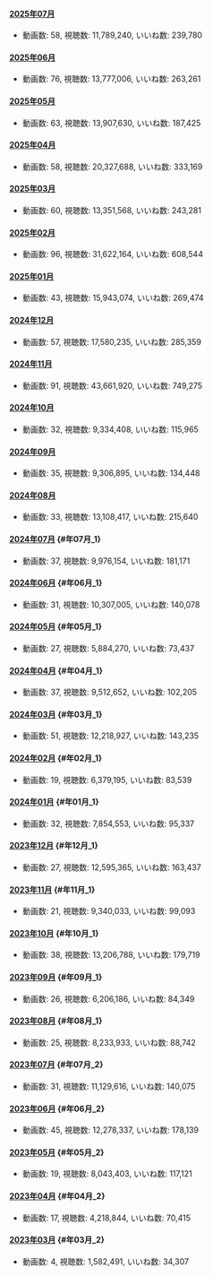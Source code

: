 #### [2025年07月](videos/202507 "wikilink")

-   動画数: 58, 視聴数: 11,789,240, いいね数: 239,780

#### [2025年06月](videos/202506 "wikilink")

-   動画数: 76, 視聴数: 13,777,006, いいね数: 263,261

#### [2025年05月](videos/202505 "wikilink")

-   動画数: 63, 視聴数: 13,907,630, いいね数: 187,425

#### [2025年04月](videos/202504 "wikilink")

-   動画数: 58, 視聴数: 20,327,688, いいね数: 333,169

#### [2025年03月](videos/202503 "wikilink")

-   動画数: 60, 視聴数: 13,351,568, いいね数: 243,281

#### [2025年02月](videos/202502 "wikilink")

-   動画数: 96, 視聴数: 31,622,164, いいね数: 608,544

#### [2025年01月](videos/202501 "wikilink")

-   動画数: 43, 視聴数: 15,943,074, いいね数: 269,474

#### [2024年12月](videos/202412 "wikilink")

-   動画数: 57, 視聴数: 17,580,235, いいね数: 285,359

#### [2024年11月](videos/202411 "wikilink")

-   動画数: 91, 視聴数: 43,661,920, いいね数: 749,275

#### [2024年10月](videos/202410 "wikilink")

-   動画数: 32, 視聴数: 9,334,408, いいね数: 115,965

#### [2024年09月](videos/202409 "wikilink")

-   動画数: 35, 視聴数: 9,306,895, いいね数: 134,448

#### [2024年08月](videos/202408 "wikilink")

-   動画数: 33, 視聴数: 13,108,417, いいね数: 215,640

#### [2024年07月](videos/202407 "wikilink") {#年07月_1}

-   動画数: 37, 視聴数: 9,976,154, いいね数: 181,171

#### [2024年06月](videos/202406 "wikilink") {#年06月_1}

-   動画数: 31, 視聴数: 10,307,005, いいね数: 140,078

#### [2024年05月](videos/202405 "wikilink") {#年05月_1}

-   動画数: 27, 視聴数: 5,884,270, いいね数: 73,437

#### [2024年04月](videos/202404 "wikilink") {#年04月_1}

-   動画数: 37, 視聴数: 9,512,652, いいね数: 102,205

#### [2024年03月](videos/202403 "wikilink") {#年03月_1}

-   動画数: 51, 視聴数: 12,218,927, いいね数: 143,235

#### [2024年02月](videos/202402 "wikilink") {#年02月_1}

-   動画数: 19, 視聴数: 6,379,195, いいね数: 83,539

#### [2024年01月](videos/202401 "wikilink") {#年01月_1}

-   動画数: 32, 視聴数: 7,854,553, いいね数: 95,337

#### [2023年12月](videos/202312 "wikilink") {#年12月_1}

-   動画数: 27, 視聴数: 12,595,365, いいね数: 163,437

#### [2023年11月](videos/202311 "wikilink") {#年11月_1}

-   動画数: 21, 視聴数: 9,340,033, いいね数: 99,093

#### [2023年10月](videos/202310 "wikilink") {#年10月_1}

-   動画数: 38, 視聴数: 13,206,788, いいね数: 179,719

#### [2023年09月](videos/202309 "wikilink") {#年09月_1}

-   動画数: 26, 視聴数: 6,206,186, いいね数: 84,349

#### [2023年08月](videos/202308 "wikilink") {#年08月_1}

-   動画数: 25, 視聴数: 8,233,933, いいね数: 88,742

#### [2023年07月](videos/202307 "wikilink") {#年07月_2}

-   動画数: 31, 視聴数: 11,129,616, いいね数: 140,075

#### [2023年06月](videos/202306 "wikilink") {#年06月_2}

-   動画数: 45, 視聴数: 12,278,337, いいね数: 178,139

#### [2023年05月](videos/202305 "wikilink") {#年05月_2}

-   動画数: 19, 視聴数: 8,043,403, いいね数: 117,121

#### [2023年04月](videos/202304 "wikilink") {#年04月_2}

-   動画数: 17, 視聴数: 4,218,844, いいね数: 70,415

#### [2023年03月](videos/202303 "wikilink") {#年03月_2}

-   動画数: 4, 視聴数: 1,582,491, いいね数: 34,307
